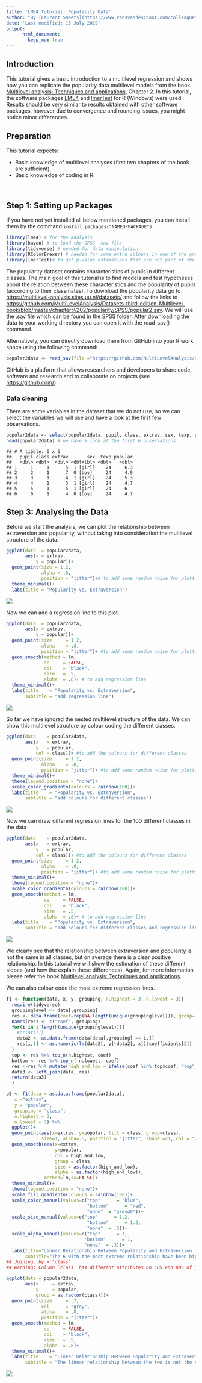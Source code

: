 ```yaml
---
title: 'LME4 Tutorial: Popularity Data'
author: "By [Laurent Smeets](https://www.rensvandeschoot.com/colleagues/laurent-smeets/) and [Rens van de Schoot](https://www.rensvandeschoot.com/about-rens/)"
date: 'Last modified: 15 July 2019'
output:  
      html_document:  
        keep_md: true  
---
```


## Introduction
This tutorial gives a basic introduction to a multilevel regression and shows how you can replicate the popularity data multilevel models from the book [Multilevel analysis: Techniques and applications](https://www.rensvandeschoot.com/multilevel-book/), Chapter 2. In this tutorial, the software packages [LME4](https://cran.r-project.org/web/packages/lme4/index.html) and [lmerTest](https://cran.r-project.org/web/packages/lmerTest/index.html) for R (Windows) were used. Results should be very similar to results obtained with other software packages, however due to convergence and rounding issues, you might notice minor differences. 
&nbsp;

## Preparation
This tutorial expects:

*  Basic knowledge of multilevel analyses (first two chapters of the book are sufficient).
* Basic knowledge of coding in R.


&nbsp;


## Step 1: Setting up Packages

If you have not yet installed all below mentioned packages, you can install them by the command `install.packages("NAMEOFPACKAGE")`.


```r
library(lme4) # for the analysis
library(haven) # to load the SPSS .sav file
library(tidyverse) # needed for data manipulation.
library(RColorBrewer) # needed for some extra colours in one of the graphs
library(lmerTest)# to get p-value estimations that are not part of the standard lme4 packages
```


The popularity dataset contains characteristics of pupils in different classes. The main goal of this tutorial is to find models and test hypotheses about the relation between these characteristics and the popularity of pupils (according to their classmates).
To download the popularity data go to https://multilevel-analysis.sites.uu.nl/datasets/ and follow the links to https://github.com/MultiLevelAnalysis/Datasets-third-edition-Multilevel-book/blob/master/chapter%202/popularity/SPSS/popular2.sav. We will use the .sav file which can be found in the SPSS folder. After downloading the data to your working directory you can open it with the read_sav() command.

Alternatively, you can directly download them from GitHub into your R work space using the following command:

```r
popular2data <- read_sav(file ="https://github.com/MultiLevelAnalysis/Datasets-third-edition-Multilevel-book/blob/master/chapter%202/popularity/SPSS/popular2.sav?raw=true")
```
GitHub is a platform that allows researchers and developers to share code, software and research and to collaborate on projects (see https://github.com/)

### Data cleaning
There are some variables in the dataset that we do not use, so we can select the variables we will use and have a look at the first few observations.


```r
popular2data <- select(popular2data, pupil, class, extrav, sex, texp, popular) # we select just the variables we will use
head(popular2data) # we have a look at the first 6 observations
```

```
## # A tibble: 6 x 6
##   pupil class extrav       sex  texp popular
##   <dbl> <dbl>  <dbl> <dbl+lbl> <dbl>   <dbl>
## 1     1     1      5  1 [girl]    24     6.3
## 2     2     1      7  0 [boy]     24     4.9
## 3     3     1      4  1 [girl]    24     5.3
## 4     4     1      3  1 [girl]    24     4.7
## 5     5     1      5  1 [girl]    24     6  
## 6     6     1      4  0 [boy]     24     4.7
```


## Step 3: Analysing the Data

Before we start the analysis, we can plot the relationship between extraversion and popularity, without taking into consideration the multilevel structure of the data.


```r
ggplot(data  = popular2data,
       aes(x = extrav,
           y = popular))+
  geom_point(size = 1.2,
             alpha = .8,
             position = "jitter")+# to add some random noise for plotting purposes
  theme_minimal()+
  labs(title = "Popularity vs. Extraversion")
```

![](LME4_Multilevel_Tutorial__Frequentist__files/figure-html/unnamed-chunk-4-1.png)<!-- -->

Now we can add a regression line to this plot.


```r
ggplot(data  = popular2data,
       aes(x = extrav,
           y = popular))+
  geom_point(size     = 1.2,
             alpha    = .8,
             position = "jitter")+ #to add some random noise for plotting purposes
  geom_smooth(method = lm,
              se     = FALSE, 
              col    = "black",
              size   = .5, 
              alpha  = .8)+ # to add regression line
  theme_minimal()+
  labs(title    = "Popularity vs. Extraversion",
       subtitle = "add regression line")
```

![](LME4_Multilevel_Tutorial__Frequentist__files/figure-html/unnamed-chunk-5-1.png)<!-- -->

So far we have ignored the nested multilevel structure of the data. We can show this multilevel structure by colour coding the different classes.


```r
ggplot(data    = popular2data,
       aes(x   = extrav,
           y   = popular,
           col = class))+ #to add the colours for different classes
  geom_point(size     = 1.2,
             alpha    = .8,
             position = "jitter")+ #to add some random noise for plotting purposes
  theme_minimal()+
  theme(legend.position = "none")+
  scale_color_gradientn(colours = rainbow(100))+
  labs(title    = "Popularity vs. Extraversion",
       subtitle = "add colours for different classes")
```

![](LME4_Multilevel_Tutorial__Frequentist__files/figure-html/unnamed-chunk-6-1.png)<!-- -->

Now we can draw different regression lines for the 100 different classes in the data



```r
ggplot(data    = popular2data,
       aes(x   = extrav,
           y   = popular,
           col = class))+ #to add the colours for different classes
  geom_point(size     = 1.2,
             alpha    = .8,
             position = "jitter")+ #to add some random noise for plotting purposes
  theme_minimal()+
  theme(legend.position = "none")+
  scale_color_gradientn(colours = rainbow(100))+
  geom_smooth(method = lm,
              se     = FALSE, 
              col    = "black",
              size   = .5, 
              alpha  = .8)+ # to add regression line
  labs(title    = "Popularity vs. Extraversion",
       subtitle = "add colours for different classes and regression lines")
```

![](LME4_Multilevel_Tutorial__Frequentist__files/figure-html/unnamed-chunk-7-1.png)<!-- -->

We clearly see that the relationship between extraversion and popularity is not the same in all classes, but on average there is a clear positive relationship. In this tutorial we will show the estimation of these different slopes (and how the explain these differences). Again, for more information please refer the book [Multilevel analysis: Techniques and applications](https://www.rensvandeschoot.com/multilevel-book/).  

We can also colour code the most extreme regression lines.


```r
f1 <- function(data, x, y, grouping, n.highest = 3, n.lowest = 3){
  require(tidyverse)
  groupinglevel <- data[,grouping]
  res <- data.frame(coef=rep(NA,length(unique(groupinglevel))), group= unique(groupinglevel))
  names(res) <- c("coef", grouping)
  for(i in 1:length(unique(groupinglevel))){
    #print(i)}
    data2 <- as.data.frame(data[data[,grouping] == i,])
    res[i,1] <- as.numeric(lm(data2[, y]~data2[, x])$coefficients[2])
  }
  top <- res %>% top_n(n.highest, coef)
  bottom <- res %>% top_n(-n.lowest, coef)
  res <-res %>% mutate(high_and_low = ifelse(coef %in% top$coef, "top",  ifelse(coef %in% bottom$coef, "bottom", "none")))
  data3 <- left_join(data, res)
  return(data3)
  }

p5 <- f1(data = as.data.frame(popular2data), 
   x ="extrav",
   y = "popular",
   grouping = "class",
   n.highest = 3, 
   n.lowest = 3) %>%
  ggplot()+
  geom_point(aes(x=extrav, y=popular, fill = class, group=class),
             size=1, alpha=.5, position = "jitter", shape =21, col = "white")+
  geom_smooth(aes(x=extrav,
                  y=popular,
                  col = high_and_low,
                  group = class,
                  size = as.factor(high_and_low),
                  alpha = as.factor(high_and_low)),
              method=lm,se=FALSE)+
  theme_minimal()+
  theme(legend.position = "none")+
  scale_fill_gradientn(colours = rainbow(100))+
  scale_color_manual(values=c("top"      = "blue",
                              "bottom"      = "red",
                              "none"  = "grey40"))+
  scale_size_manual(values=c("top"      = 1.2,
                              "bottom"      = 1.2,
                              "none"  = .5))+
  scale_alpha_manual(values=c("top"      = 1,
                             "bottom"      = 1,
                             "none"  = .3))+
  labs(title="Linear Relationship Between Popularity and Extraversion for 100 Classes",
       subtitle="The 6 with the most extreme relationship have been highlighted red and blue")
## Joining, by = "class"
## Warning: Column `class` has different attributes on LHS and RHS of join
```


```r
ggplot(data = popular2data, 
       aes(x     = extrav,
           y     = popular,
           group = as.factor(class)))+
  geom_point(size     = .7,
             col      = "grey",
             alpha    = .8, 
             position = "jitter")+
  geom_smooth(method = lm,
              se     = FALSE,
              col    = "black",
              size   = .5,
              alpha  = .8)+
  theme_minimal()+
  labs(title    = "Linear Relationship Between Popularity and Extraversion for 100 Classes", 
       subtitle = "The linear relationship between the two is not the same for all classes")
```

![](LME4_Multilevel_Tutorial__Frequentist__files/figure-html/unnamed-chunk-9-1.png)<!-- -->

